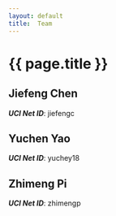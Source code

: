 ```yaml
---
layout: default
title:  Team
---
```


# {{ page.title }}


## Jiefeng Chen
***UCI Net ID***: jiefengc

## Yuchen Yao
***UCI Net ID***: yuchey18

## Zhimeng Pi
***UCI Net ID***: zhimengp
